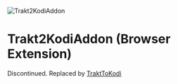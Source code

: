 ![Trakt2KodiAddon](https://github.com/anxdpanic/Trakt2KodiAddon-Extension/blob/chrome/images/icon_128.png?raw=true)

Trakt2KodiAddon (Browser Extension)
=========

Discontinued.
Replaced by [TraktToKodi](https://github.com/anxdpanic/TraktToKodi-Extension)
